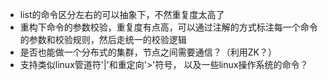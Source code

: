 - list的命令区分左右的可以抽象下，不然重复度太高了
- 重构下命令的参数校验，重复度有点高，可以通过注解的方式标注每一个命令的参数和校验规则，然后走统一的校验逻辑
- 是否也能做一个分布式的集群，节点之间需要通信？（利用ZK？）
- 支持类似linux管道符'|'和重定向'>'符号， 以及一些linux操作系统的命令？